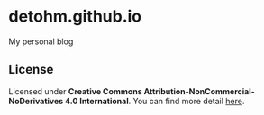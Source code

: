 # detohm.github.io
My personal blog

## License
Licensed under **Creative Commons Attribution-NonCommercial-NoDerivatives 4.0 International**. You can find more detail [here](https://github.com/detohm/detohm.github.io/blob/master/LICENSE.md).